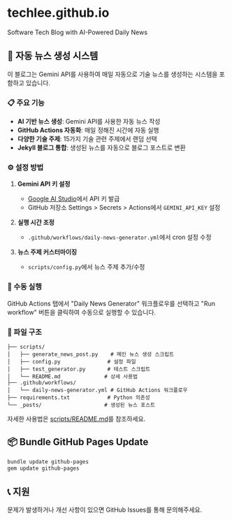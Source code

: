 # techlee.github.io
Software Tech Blog with AI-Powered Daily News

## 🚀 자동 뉴스 생성 시스템

이 블로그는 Gemini API를 사용하여 매일 자동으로 기술 뉴스를 생성하는 시스템을 포함하고 있습니다.

### 📋 주요 기능
- **AI 기반 뉴스 생성**: Gemini API를 사용한 자동 뉴스 작성
- **GitHub Actions 자동화**: 매일 정해진 시간에 자동 실행
- **다양한 기술 주제**: 15가지 기술 관련 주제에서 랜덤 선택
- **Jekyll 블로그 통합**: 생성된 뉴스를 자동으로 블로그 포스트로 변환

### ⚙️ 설정 방법

1. **Gemini API 키 설정**
   - [Google AI Studio](https://makersuite.google.com/app/apikey)에서 API 키 발급
   - GitHub 저장소 Settings > Secrets > Actions에서 `GEMINI_API_KEY` 설정

2. **실행 시간 조정**
   - `.github/workflows/daily-news-generator.yml`에서 cron 설정 수정

3. **뉴스 주제 커스터마이징**
   - `scripts/config.py`에서 뉴스 주제 추가/수정

### 🔧 수동 실행
GitHub Actions 탭에서 "Daily News Generator" 워크플로우를 선택하고 "Run workflow" 버튼을 클릭하여 수동으로 실행할 수 있습니다.

### 📁 파일 구조
```
├── scripts/
│   ├── generate_news_post.py    # 메인 뉴스 생성 스크립트
│   ├── config.py               # 설정 파일
│   ├── test_generator.py       # 테스트 스크립트
│   └── README.md              # 상세 사용법
├── .github/workflows/
│   └── daily-news-generator.yml # GitHub Actions 워크플로우
├── requirements.txt            # Python 의존성
└── _posts/                    # 생성된 뉴스 포스트
```

자세한 사용법은 [scripts/README.md](scripts/README.md)를 참조하세요.

## 📦 Bundle GitHub Pages Update

```sh
bundle update github-pages
gem update github-pages
```

## 📞 지원

문제가 발생하거나 개선 사항이 있으면 GitHub Issues를 통해 문의해주세요.
